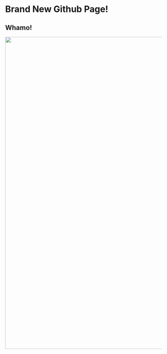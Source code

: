 # Brand New Github Page!  
## Whamo!
<img src="https://github.com/BivinSadler/bivinsadler.github.io/blob/main/BivinSadler.jpeg" width="1000"/>
